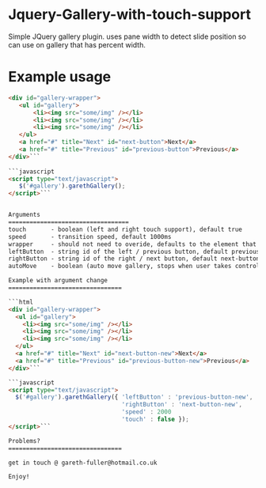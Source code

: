 Jquery-Gallery-with-touch-support
=================================

Simple JQuery gallery plugin. uses pane width to detect slide position so can use on gallery that has percent width.

Example usage
=================================

```html
<div id="gallery-wrapper">
   <ul id="gallery">
       <li><img src="some/img" /></li>
       <li><img src="some/img" /></li>      
       <li><img src="some/img" /></li>
   </ul>
   <a href="#" title="Next" id="next-button">Next</a>
   <a href="#" title="Previous" id="previous-button">Previous</a>
</div>```
    
```javascript
<script type="text/javascript">
   $('#gallery').garethGallery();
</script>```


Arguments
==================================
touch       - boolean (left and right touch support), default true
speed       - transition speed, default 1000ms
wrapper     - should not need to overide, defaults to the element that called it in the above example #gallery
leftButton  - string id of the left / previous button, default previous-button
rightButton - string id of the right / next button, default next-button
autoMove    - boolean (auto move gallery, stops when user takes controll), default true

Example with argument change
================================

```html
<div id="gallery-wrapper">
  <ul id="gallery">
    <li><img src="some/img" /></li>
    <li><img src="some/img" /></li>
    <li><img src="some/img" /></li>
  </ul>
  <a href="#" title="Next" id="next-button-new">Next</a>
  <a href="#" title="Previous" id="previous-button-new">Previous</a>
</div>```

```javascript
<script type="text/javascript">
  $('#gallery').garethGallery({ 'leftButton' : 'previous-button-new',
                                'rightButton' : 'next-button-new',
                                'speed' : 2000
                                'touch' : false });
</script>```

Problems?
================================

get in touch @ gareth-fuller@hotmail.co.uk

Enjoy!